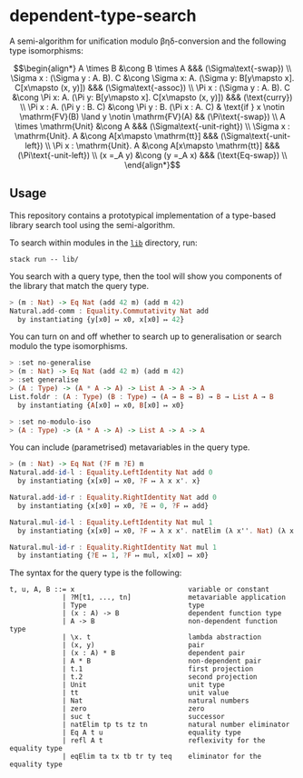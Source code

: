 # dependent-type-search

A semi-algorithm for unification modulo βηδ-conversion and the following type isomorphisms:

```math
\begin{align*}
A \times B &\cong B \times A &&& (\Sigma\text{-swap}) \\
\Sigma x : (\Sigma y : A. B). C &\cong \Sigma x: A. (\Sigma y: B[y\mapsto x]. C[x\mapsto (x, y)]) &&& (\Sigma\text{-assoc}) \\
\Pi x : (\Sigma y : A. B). C &\cong \Pi x: A. (\Pi y: B[y\mapsto x]. C[x\mapsto (x, y)]) &&& (\text{curry}) \\
\Pi x : A. (\Pi y : B. C) &\cong \Pi y : B. (\Pi x : A. C) & \text{if } x \notin \mathrm{FV}(B) \land y \notin \mathrm{FV}(A) && (\Pi\text{-swap}) \\
A \times \mathrm{Unit} &\cong A &&& (\Sigma\text{-unit-right}) \\
\Sigma x : \mathrm{Unit}. A &\cong A[x\mapsto \mathrm{tt}] &&& (\Sigma\text{-unit-left}) \\
\Pi x : \mathrm{Unit}. A &\cong A[x\mapsto \mathrm{tt}] &&& (\Pi\text{-unit-left}) \\
(x =_A y) &\cong (y =_A x) &&& (\text{Eq-swap}) \\
\end{align*}
```

## Usage

This repository contains a prototypical implementation of a type-based library search tool using the semi-algorithm.

To search within modules in the [`lib`](/lib) directory, run:

```shell
stack run -- lib/
```

You search with a query type, then the tool will show you components of the library that match the query type.

```haskell
> (m : Nat) -> Eq Nat (add 42 m) (add m 42)
Natural.add-comm : Equality.Commutativity Nat add
  by instantiating {y[x0] ↦ x0, x[x0] ↦ 42}
```

You can turn on and off whether to search up to generalisation or search modulo the type isomorphisms.

```haskell
> :set no-generalise
> (m : Nat) -> Eq Nat (add 42 m) (add m 42)
> :set generalise
> (A : Type) -> (A * A -> A) -> List A -> A -> A
List.foldr : (A : Type) (B : Type) → (A → B → B) → B → List A → B
  by instantiating {A[x0] ↦ x0, B[x0] ↦ x0}

> :set no-modulo-iso
> (A : Type) -> (A * A -> A) -> List A -> A -> A
```

You can include (parametrised) metavariables in the query type.

```haskell
> (m : Nat) -> Eq Nat (?F m ?E) m
Natural.add-id-l : Equality.LeftIdentity Nat add 0
  by instantiating {x[x0] ↦ x0, ?F ↦ λ x x'. x}

Natural.add-id-r : Equality.RightIdentity Nat add 0
  by instantiating {x[x0] ↦ x0, ?E ↦ 0, ?F ↦ add}

Natural.mul-id-l : Equality.LeftIdentity Nat mul 1
  by instantiating {x[x0] ↦ x0, ?F ↦ λ x x'. natElim (λ x''. Nat) (λ x'' x'''. suc x''') 0 x}

Natural.mul-id-r : Equality.RightIdentity Nat mul 1
  by instantiating {?E ↦ 1, ?F ↦ mul, x[x0] ↦ x0}
```

The syntax for the query type is the following:

```text
t, u, A, B ::= x                            variable or constant
             | ?M[t1, ..., tn]              metavariable application
             | Type                         type
             | (x : A) -> B                 dependent function type
             | A -> B                       non-dependent function type
             | \x. t                        lambda abstraction
             | (x, y)                       pair
             | (x : A) * B                  dependent pair
             | A * B                        non-dependent pair
             | t.1                          first projection
             | t.2                          second projection
             | Unit                         unit type
             | tt                           unit value
             | Nat                          natural numbers
             | zero                         zero
             | suc t                        successor
             | natElim tp ts tz tn          natural number eliminator
             | Eq A t u                     equality type
             | refl A t                     reflexivity for the equality type
             | eqElim ta tx tb tr ty teq    eliminator for the equality type
```
